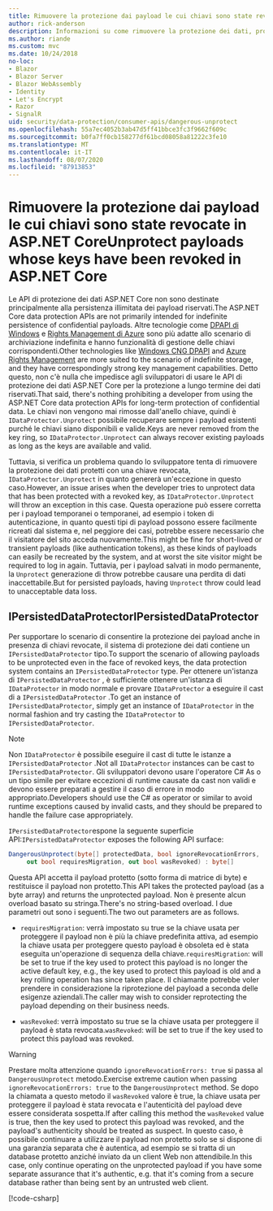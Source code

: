 ```yaml
---
title: Rimuovere la protezione dai payload le cui chiavi sono state revocate in ASP.NET Core
author: rick-anderson
description: Informazioni su come rimuovere la protezione dei dati, protetti con chiavi da revocare, in un'app ASP.NET Core.
ms.author: riande
ms.custom: mvc
ms.date: 10/24/2018
no-loc:
- Blazor
- Blazor Server
- Blazor WebAssembly
- Identity
- Let's Encrypt
- Razor
- SignalR
uid: security/data-protection/consumer-apis/dangerous-unprotect
ms.openlocfilehash: 55a7ec4052b3ab47d5ff41bbce3fc3f9662f609c
ms.sourcegitcommit: b0fa7ff0cb158277df61bcd08058a81222c3fe10
ms.translationtype: MT
ms.contentlocale: it-IT
ms.lasthandoff: 08/07/2020
ms.locfileid: "87913853"
---
```

# <a name="unprotect-payloads-whose-keys-have-been-revoked-in-aspnet-core"></a><span data-ttu-id="33678-103">Rimuovere la protezione dai payload le cui chiavi sono state revocate in ASP.NET Core</span><span class="sxs-lookup"><span data-stu-id="33678-103">Unprotect payloads whose keys have been revoked in ASP.NET Core</span></span>

<a name="data-protection-consumer-apis-dangerous-unprotect"></a>

<span data-ttu-id="33678-104">Le API di protezione dei dati ASP.NET Core non sono destinate principalmente alla persistenza illimitata dei payload riservati.</span><span class="sxs-lookup"><span data-stu-id="33678-104">The ASP.NET Core data protection APIs are not primarily intended for indefinite persistence of confidential payloads.</span></span> <span data-ttu-id="33678-105">Altre tecnologie come [DPAPI di Windows](/windows/win32/seccng/cng-dpapi) e [Rights Management di Azure](/rights-management/) sono più adatte allo scenario di archiviazione indefinita e hanno funzionalità di gestione delle chiavi corrispondenti.</span><span class="sxs-lookup"><span data-stu-id="33678-105">Other technologies like [Windows CNG DPAPI](/windows/win32/seccng/cng-dpapi) and [Azure Rights Management](/rights-management/) are more suited to the scenario of indefinite storage, and they have correspondingly strong key management capabilities.</span></span> <span data-ttu-id="33678-106">Detto questo, non c'è nulla che impedisce agli sviluppatori di usare le API di protezione dei dati ASP.NET Core per la protezione a lungo termine dei dati riservati.</span><span class="sxs-lookup"><span data-stu-id="33678-106">That said, there's nothing prohibiting a developer from using the ASP.NET Core data protection APIs for long-term protection of confidential data.</span></span> <span data-ttu-id="33678-107">Le chiavi non vengono mai rimosse dall'anello chiave, quindi è `IDataProtector.Unprotect` possibile recuperare sempre i payload esistenti purché le chiavi siano disponibili e valide.</span><span class="sxs-lookup"><span data-stu-id="33678-107">Keys are never removed from the key ring, so `IDataProtector.Unprotect` can always recover existing payloads as long as the keys are available and valid.</span></span>

<span data-ttu-id="33678-108">Tuttavia, si verifica un problema quando lo sviluppatore tenta di rimuovere la protezione dei dati protetti con una chiave revocata, `IDataProtector.Unprotect` in quanto genererà un'eccezione in questo caso.</span><span class="sxs-lookup"><span data-stu-id="33678-108">However, an issue arises when the developer tries to unprotect data that has been protected with a revoked key, as `IDataProtector.Unprotect` will throw an exception in this case.</span></span> <span data-ttu-id="33678-109">Questa operazione può essere corretta per i payload temporanei o temporanei, ad esempio i token di autenticazione, in quanto questi tipi di payload possono essere facilmente ricreati dal sistema e, nel peggiore dei casi, potrebbe essere necessario che il visitatore del sito acceda nuovamente.</span><span class="sxs-lookup"><span data-stu-id="33678-109">This might be fine for short-lived or transient payloads (like authentication tokens), as these kinds of payloads can easily be recreated by the system, and at worst the site visitor might be required to log in again.</span></span> <span data-ttu-id="33678-110">Tuttavia, per i payload salvati in modo permanente, la `Unprotect` generazione di throw potrebbe causare una perdita di dati inaccettabile.</span><span class="sxs-lookup"><span data-stu-id="33678-110">But for persisted payloads, having `Unprotect` throw could lead to unacceptable data loss.</span></span>

## <a name="ipersisteddataprotector"></a><span data-ttu-id="33678-111">IPersistedDataProtector</span><span class="sxs-lookup"><span data-stu-id="33678-111">IPersistedDataProtector</span></span>

<span data-ttu-id="33678-112">Per supportare lo scenario di consentire la protezione dei payload anche in presenza di chiavi revocate, il sistema di protezione dei dati contiene un `IPersistedDataProtector` tipo.</span><span class="sxs-lookup"><span data-stu-id="33678-112">To support the scenario of allowing payloads to be unprotected even in the face of revoked keys, the data protection system contains an `IPersistedDataProtector` type.</span></span> <span data-ttu-id="33678-113">Per ottenere un'istanza di `IPersistedDataProtector` , è sufficiente ottenere un'istanza di `IDataProtector` in modo normale e provare `IDataProtector` a eseguire il cast di a `IPersistedDataProtector` .</span><span class="sxs-lookup"><span data-stu-id="33678-113">To get an instance of `IPersistedDataProtector`, simply get an instance of `IDataProtector` in the normal fashion and try casting the `IDataProtector` to `IPersistedDataProtector`.</span></span>

> [!NOTE]
> <span data-ttu-id="33678-114">Non `IDataProtector` è possibile eseguire il cast di tutte le istanze a `IPersistedDataProtector` .</span><span class="sxs-lookup"><span data-stu-id="33678-114">Not all `IDataProtector` instances can be cast to `IPersistedDataProtector`.</span></span> <span data-ttu-id="33678-115">Gli sviluppatori devono usare l'operatore C# As o un tipo simile per evitare eccezioni di runtime causate da cast non validi e devono essere preparati a gestire il caso di errore in modo appropriato.</span><span class="sxs-lookup"><span data-stu-id="33678-115">Developers should use the C# as operator or similar to avoid runtime exceptions caused by invalid casts, and they should be prepared to handle the failure case appropriately.</span></span>

<span data-ttu-id="33678-116">`IPersistedDataProtector`espone la seguente superficie API:</span><span class="sxs-lookup"><span data-stu-id="33678-116">`IPersistedDataProtector` exposes the following API surface:</span></span>

```csharp
DangerousUnprotect(byte[] protectedData, bool ignoreRevocationErrors,
     out bool requiresMigration, out bool wasRevoked) : byte[]
```

<span data-ttu-id="33678-117">Questa API accetta il payload protetto (sotto forma di matrice di byte) e restituisce il payload non protetto.</span><span class="sxs-lookup"><span data-stu-id="33678-117">This API takes the protected payload (as a byte array) and returns the unprotected payload.</span></span> <span data-ttu-id="33678-118">Non è presente alcun overload basato su stringa.</span><span class="sxs-lookup"><span data-stu-id="33678-118">There's no string-based overload.</span></span> <span data-ttu-id="33678-119">I due parametri out sono i seguenti.</span><span class="sxs-lookup"><span data-stu-id="33678-119">The two out parameters are as follows.</span></span>

* <span data-ttu-id="33678-120">`requiresMigration`: verrà impostato su true se la chiave usata per proteggere il payload non è più la chiave predefinita attiva, ad esempio la chiave usata per proteggere questo payload è obsoleta ed è stata eseguita un'operazione di sequenza della chiave.</span><span class="sxs-lookup"><span data-stu-id="33678-120">`requiresMigration`: will be set to true if the key used to protect this payload is no longer the active default key, e.g., the key used to protect this payload is old and a key rolling operation has since taken place.</span></span> <span data-ttu-id="33678-121">Il chiamante potrebbe voler prendere in considerazione la riprotezione del payload a seconda delle esigenze aziendali.</span><span class="sxs-lookup"><span data-stu-id="33678-121">The caller may wish to consider reprotecting the payload depending on their business needs.</span></span>

* <span data-ttu-id="33678-122">`wasRevoked`: verrà impostato su true se la chiave usata per proteggere il payload è stata revocata.</span><span class="sxs-lookup"><span data-stu-id="33678-122">`wasRevoked`: will be set to true if the key used to protect this payload was revoked.</span></span>

>[!WARNING]
> <span data-ttu-id="33678-123">Prestare molta attenzione quando `ignoreRevocationErrors: true` si passa al `DangerousUnprotect` metodo.</span><span class="sxs-lookup"><span data-stu-id="33678-123">Exercise extreme caution when passing `ignoreRevocationErrors: true` to the `DangerousUnprotect` method.</span></span> <span data-ttu-id="33678-124">Se dopo la chiamata a questo metodo il `wasRevoked` valore è true, la chiave usata per proteggere il payload è stata revocata e l'autenticità del payload deve essere considerata sospetta.</span><span class="sxs-lookup"><span data-stu-id="33678-124">If after calling this method the `wasRevoked` value is true, then the key used to protect this payload was revoked, and the payload's authenticity should be treated as suspect.</span></span> <span data-ttu-id="33678-125">In questo caso, è possibile continuare a utilizzare il payload non protetto solo se si dispone di una garanzia separata che è autentica, ad esempio se si tratta di un database protetto anziché inviato da un client Web non attendibile.</span><span class="sxs-lookup"><span data-stu-id="33678-125">In this case, only continue operating on the unprotected payload if you have some separate assurance that it's authentic, e.g. that it's coming from a secure database rather than being sent by an untrusted web client.</span></span>

[!code-csharp[](dangerous-unprotect/samples/dangerous-unprotect.cs)]

